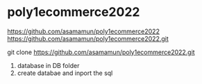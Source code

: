 # poly1ecommerce2022
https://github.com/asamamun/poly1ecommerce2022
https://github.com/asamamun/poly1ecommerce2022.git


git clone https://github.com/asamamun/poly1ecommerce2022.git

1. database in DB folder
2. create databae and inport the sql